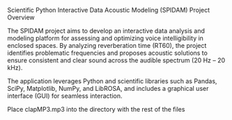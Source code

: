 Scientific Python Interactive Data Acoustic Modeling (SPIDAM) Project Overview

The SPIDAM project aims to develop an interactive data analysis and modeling platform for assessing and optimizing voice intelligibility in enclosed spaces. By analyzing reverberation time (RT60), the project identifies problematic frequencies and proposes acoustic solutions to ensure consistent and clear sound across the audible spectrum (20 Hz – 20 kHz).

The application leverages Python and scientific libraries such as Pandas, SciPy, Matplotlib, NumPy, and LibROSA, and includes a graphical user interface (GUI) for seamless interaction.

Place clapMP3.mp3 into the directory with the rest of the files

